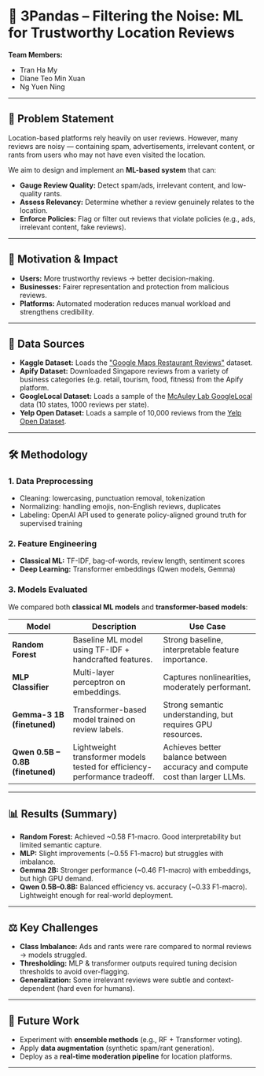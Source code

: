 # 🐼 3Pandas – Filtering the Noise: ML for Trustworthy Location Reviews  

**Team Members:**  
- Tran Ha My  
- Diane Teo Min Xuan  
- Ng Yuen Ning  

---

## 📌 Problem Statement  

Location-based platforms rely heavily on user reviews. However, many reviews are noisy — containing spam, advertisements, irrelevant content, or rants from users who may not have even visited the location.  

We aim to design and implement an **ML-based system** that can:  

- **Gauge Review Quality:** Detect spam/ads, irrelevant content, and low-quality rants.  
- **Assess Relevancy:** Determine whether a review genuinely relates to the location.  
- **Enforce Policies:** Flag or filter out reviews that violate policies (e.g., ads, irrelevant content, fake reviews).  

---

## 🎯 Motivation & Impact  

- **Users:** More trustworthy reviews → better decision-making.  
- **Businesses:** Fairer representation and protection from malicious reviews.  
- **Platforms:** Automated moderation reduces manual workload and strengthens credibility.  

---

## 📂 Data Sources  

  *   **Kaggle Dataset:** Loads the ["Google Maps Restaurant Reviews"](https://www.kaggle.com/datasets/denizbilginn/google-maps-restaurant-reviews) dataset.
  *   **Apify Dataset:** Downloaded Singapore reviews from a variety of business categories (e.g. retail, tourism, food, fitness) from the Apify platform.
  *   **GoogleLocal Dataset:** Loads a sample of the [McAuley Lab GoogleLocal](https://mcauleylab.ucsd.edu/public_datasets/gdrive/googlelocal/) data (10 states, 1000 reviews per state).
  *   **Yelp Open Dataset:** Loads a sample of 10,000 reviews from the [Yelp Open Dataset](https://business.yelp.com/data/resources/open-dataset/).

---

## 🛠 Methodology  

### 1. **Data Preprocessing**  
- Cleaning: lowercasing, punctuation removal, tokenization  
- Normalizing: handling emojis, non-English reviews, duplicates  
- Labeling: OpenAI API used to generate policy-aligned ground truth for supervised training  

### 2. **Feature Engineering**  
- **Classical ML:** TF-IDF, bag-of-words, review length, sentiment scores  
- **Deep Learning:** Transformer embeddings (Qwen models, Gemma)  

### 3. **Models Evaluated**  
We compared both **classical ML models** and **transformer-based models**:  

| **Model**               | **Description**                                                                 | **Use Case**                                                                 |
|--------------------------|---------------------------------------------------------------------------------|-------------------------------------------------------------------------------|
| **Random Forest**        | Baseline ML model using TF-IDF + handcrafted features.                          | Strong baseline, interpretable feature importance.                            |
| **MLP Classifier**       | Multi-layer perceptron on embeddings.                                           | Captures nonlinearities, moderately performant.                               |
| **Gemma-3 1B (finetuned)** | Transformer-based model trained on review labels.                               | Strong semantic understanding, but requires GPU resources.                     |
| **Qwen 0.5B – 0.8B (finetuned)** | Lightweight transformer models tested for efficiency-performance tradeoff. | Achieves better balance between accuracy and compute cost than larger LLMs.   |

---

## 📊 Results (Summary)  

- **Random Forest:** Achieved ~0.58 F1-macro. Good interpretability but limited semantic capture.  
- **MLP:** Slight improvements (~0.55 F1-macro) but struggles with imbalance.  
- **Gemma 2B:** Stronger performance (~0.46 F1-macro) with embeddings, but high GPU demand.  
- **Qwen 0.5B–0.8B:** Balanced efficiency vs. accuracy (~0.33 F1-macro). Lightweight enough for real-world deployment.  

---

## ⚖️ Key Challenges  

- **Class Imbalance:** Ads and rants were rare compared to normal reviews → models struggled.  
- **Thresholding:** MLP & transformer outputs required tuning decision thresholds to avoid over-flagging.  
- **Generalization:** Some irrelevant reviews were subtle and context-dependent (hard even for humans).  

---

## 🚀 Future Work

- Experiment with **ensemble methods** (e.g., RF + Transformer voting).  
- Apply **data augmentation** (synthetic spam/rant generation).  
- Deploy as a **real-time moderation pipeline** for location platforms.  

---
